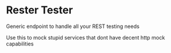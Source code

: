 # Rester Tester

Generic endpoint to handle all your REST testing needs

Use this to mock stupid services that dont have decent http mock capabilities